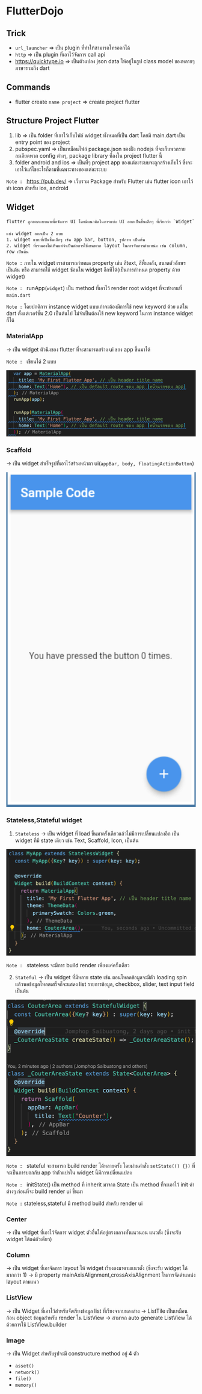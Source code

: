 # **FlutterDojo**

## **Trick**
- `url_launcher` => เป็น plugin ที่ทำให้สามารถโทรออกได้
- `http` => เป็น plugin ที่เอาไว้จัดการ call api
- https://quicktype.io => เป็นตัวแปลง json data ให้อยู่ในรูป class model ของหลายๆภาษารวมถึง dart 

## **Commands**

- flutter create `name project` => create project flutter

## **Structure Project Flutter**

1. lib => เป็น folder ที่เอาไว้เก็บไฟล์ widget ทั้งหมดที่เป็น dart โดยมี main.dart เป็น entry point ของ project
2. pubspec.yaml => เป็นเหมือนไฟล์ package.json ของฝั่ง nodejs ที่จะเก็บพวกรายละเอียดพวก config ต่างๆ, package library ที่ลงใน project flutter นี้
3. folder android and ios => เป็นที่ๆ project app ของแต่ละระบบจะถูกสร้างเก็บไว้ ซึ่งจะเอาไว้แก้ไขอะไรก็ตามที่เฉพาะทางของแต่ละระบบ

`Note : ` https://pub.dev/ => เว็บรวม Package สำหรับ Flutter เช่น flutter icon เอาไว้ทำ icon สำหรับ ios, android

## **Widget**

    flutter ถูกออกแบบมาเพื่อจัดการ UI โดยมีแนวคิดในการแบ่ง UI ออกเป็นชิ้นเล็กๆ ที่เรียกว่า `Widget`

    แบ่ง widget ออกเป็น 2 แบบ
    1. widget แบบที่เป็นชิ้นเล็กๆ เช่น app bar, button, รูปภาพ เป็นต้น
    2. widget ที่เรามองไม่เห็นแต่จำเป็นต่อการใช้งานพวก layout ในการจัดการตำแหน่ง เช่น column, row เป็นต้น

`Note :` ภายใน widget เราสามารถกำหนด property เช่น สีtext, สีพื้นหลัง, ขนาดตัวอักษร เป็นต้น หรือ สามารถใช้ widget ซ้อนใน widget อีกทีได้(เป็นการกำหนด property ด้วย widget)

`Note : ` runApp(`widget`) เป็น method ที่เอาไว้ render root widget ที่จะทำงานที่ `main.dart`

`Note :` โดยปกติการ instance widget แบบเก่าจะต้องมีการใช้ new keyword ด้วย แต่ใน dart ตั้งแต่เวอร์ชั่น 2.0 เป็นต้นไป ไม่จำเป็นต้องใช้ new keyword ในการ instance widget ก็ได้

### MaterialApp

-> เป็น widget ตัวนึงของ flutter ที่จะสามารถสร้าง ui ของ app ขึ้นมาได้

`Note : ` เขียนได้ 2 แบบ

![flutter_widget_1](images/flutter_widget_1.png)

### Scaffold

-> เป็น widget สำเร็จรูปที่เอาไว้สร้างหน้าตา ui(`appBar, body, floatingActionButton`)

![scaffold](images/scaffold.png)

### Stateless,Stateful widget

1. `Stateless` -> เป็น widget ที่ load ขึ้นมาครั้งเดียวแล้วไม่มีการเปลี่ยนแปลงอีก เป็น widget ที่มี state เดียว เช่น Text, Scaffold, Icon, เป็นต้น

![stateless_widget](images/stateless_widget.png)

`Note : ` stateless จะมีการ build render เพียงแค่ครั้งเดียว

2. `Stateful` -> เป็น widget ที่มีหลาย state เช่น ตอนโหลดข้อมูลจะมีตัว loading spin แล้วพอข้อมูลโหลดเสร็จก็จะแสดง list รายการข้อมูล, checkbox, slider, text input field เป็นต้น

![stateful_widget](images/stateful_widget.png)

`Note : ` stateful จะสามารถ build render ได้หลายครั้ง โดยผ่านคำสั่ง `setState(() {})` ที่จะเป็นการบอกกับ app ว่าตัวแปรใน widget นี้มีการเปลี่ยนแปลง

`Note : ` initState() เป็น method ที่ inherit มาจาก State เป็น method ที่จะเอาไว้ init ค่าต่างๆ ก่อนที่จะ build render ui ขึ้นมา

`Note :` stateless,stateful มี method build สำหรับ render ui

### Center

-> เป็น widget ที่เอาไว้จัดการ widget ตัวอื่นให้อยู่ตรงกลางทั้งแนวนอน แนวตั้ง (ซึ่งจะรับ widget ได้แค่ตัวเดียว)

### Column

-> เป็น widget ที่เอาจัดการ layout ให้ widget เรียงลงมาตามแนวตั้ง (ซึ่งจะรับ widget ได้มากกว่า 1)
-> มี property mainAxisAlignment,crossAxisAlignment ในการจัดตำแหน่ง layout ตามแนว

### ListView

-> เป็น Widget ที่เอาไว้สำหรับจัดเรียงข้อมูล list ที่เรียงจากบนลงล่าง
-> ListTile เป็นเหมือนก้อน object ข้อมูลสำหรับ render ใน ListView
-> สามารถ auto generate ListView ได้ด้วยการใช้ ListView.builder

### Image

-> เป็น Widget สำหรับรูปจะมี constructure method อยู่ 4 ตัว
- `asset()`
- `network()`
- `file()`
- `memory()`
